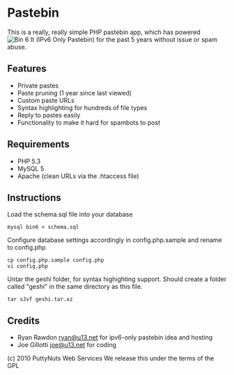 # Pastebin

This is a really, really simple PHP pastebin app, which has powered ![Bin 6 It](http://bin6.it/) (IPv6 Only Pastebin) for the past 5 years without issue or spam abuse. 

## Features

- Private pastes
- Paste pruning (1 year since last viewed)
- Custom paste URLs
- Syntax highlighting for hundreds of file types
- Reply to pastes easily
- Functionality to make it hard for spambots to post

## Requirements

- PHP 5.3
- MySQL 5 
- Apache (clean URLs via the .htaccess file)

## Instructions

Load the schema.sql file into your database

    mysql bin6 < schema.sql

Configure database settings accordingly in config.php.sample and rename to config.php

    cp config.php.sample config.php
    vi config.php

Untar the geshi folder, for syntax highighting support. Should create a folder called "geshi" in the same directory as this file.

    tar xJvf geshi.tar.xz


## Credits

- Ryan Rawdon <ryan@u13.net> for ipv6-only pastebin idea and hosting
- Joe Gillotti <joe@u13.net> for coding

(c) 2010 PuttyNuts Web Services
We release this under the terms of the GPL
